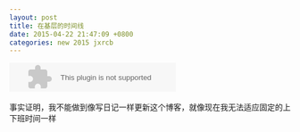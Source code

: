 ```yaml
---
layout: post
title: 在基层的时间线
date: 2015-04-22 21:47:09 +0800
categories: new 2015 jxrcb
---
```

<embed src="http://music.163.com/style/swf/widget.swf?sid=26159000&type=2&auto=1&width=278&height=32" width="298" height="52"  allowNetworking="all">
<br>
<br>
事实证明，我不能做到像写日记一样更新这个博客，就像现在我无法适应固定的上下班时间一样